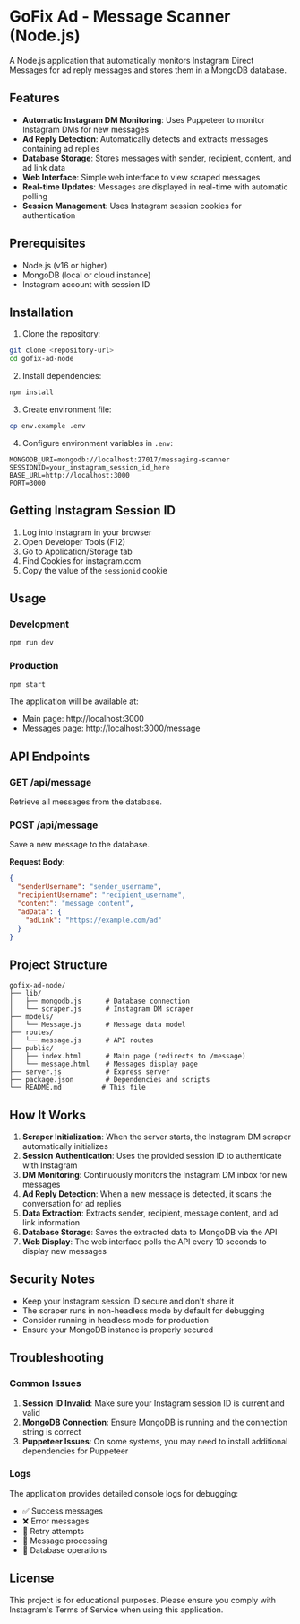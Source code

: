# GoFix Ad - Message Scanner (Node.js)

A Node.js application that automatically monitors Instagram Direct Messages for ad reply messages and stores them in a MongoDB database.

## Features

- **Automatic Instagram DM Monitoring**: Uses Puppeteer to monitor Instagram DMs for new messages
- **Ad Reply Detection**: Automatically detects and extracts messages containing ad replies
- **Database Storage**: Stores messages with sender, recipient, content, and ad link data
- **Web Interface**: Simple web interface to view scraped messages
- **Real-time Updates**: Messages are displayed in real-time with automatic polling
- **Session Management**: Uses Instagram session cookies for authentication

## Prerequisites

- Node.js (v16 or higher)
- MongoDB (local or cloud instance)
- Instagram account with session ID

## Installation

1. Clone the repository:
```bash
git clone <repository-url>
cd gofix-ad-node
```

2. Install dependencies:
```bash
npm install
```

3. Create environment file:
```bash
cp env.example .env
```

4. Configure environment variables in `.env`:
```env
MONGODB_URI=mongodb://localhost:27017/messaging-scanner
SESSIONID=your_instagram_session_id_here
BASE_URL=http://localhost:3000
PORT=3000
```

## Getting Instagram Session ID

1. Log into Instagram in your browser
2. Open Developer Tools (F12)
3. Go to Application/Storage tab
4. Find Cookies for instagram.com
5. Copy the value of the `sessionid` cookie

## Usage

### Development
```bash
npm run dev
```

### Production
```bash
npm start
```

The application will be available at:
- Main page: http://localhost:3000
- Messages page: http://localhost:3000/message

## API Endpoints

### GET /api/message
Retrieve all messages from the database.

### POST /api/message
Save a new message to the database.

**Request Body:**
```json
{
  "senderUsername": "sender_username",
  "recipientUsername": "recipient_username", 
  "content": "message content",
  "adData": {
    "adLink": "https://example.com/ad"
  }
}
```

## Project Structure

```
gofix-ad-node/
├── lib/
│   ├── mongodb.js      # Database connection
│   └── scraper.js      # Instagram DM scraper
├── models/
│   └── Message.js      # Message data model
├── routes/
│   └── message.js      # API routes
├── public/
│   ├── index.html      # Main page (redirects to /message)
│   └── message.html    # Messages display page
├── server.js           # Express server
├── package.json        # Dependencies and scripts
└── README.md          # This file
```

## How It Works

1. **Scraper Initialization**: When the server starts, the Instagram DM scraper automatically initializes
2. **Session Authentication**: Uses the provided session ID to authenticate with Instagram
3. **DM Monitoring**: Continuously monitors the Instagram DM inbox for new messages
4. **Ad Reply Detection**: When a new message is detected, it scans the conversation for ad replies
5. **Data Extraction**: Extracts sender, recipient, message content, and ad link information
6. **Database Storage**: Saves the extracted data to MongoDB via the API
7. **Web Display**: The web interface polls the API every 10 seconds to display new messages

## Security Notes

- Keep your Instagram session ID secure and don't share it
- The scraper runs in non-headless mode by default for debugging
- Consider running in headless mode for production
- Ensure your MongoDB instance is properly secured

## Troubleshooting

### Common Issues

1. **Session ID Invalid**: Make sure your Instagram session ID is current and valid
2. **MongoDB Connection**: Ensure MongoDB is running and the connection string is correct
3. **Puppeteer Issues**: On some systems, you may need to install additional dependencies for Puppeteer

### Logs

The application provides detailed console logs for debugging:
- ✅ Success messages
- ❌ Error messages  
- 🔄 Retry attempts
- 📝 Message processing
- 💾 Database operations

## License

This project is for educational purposes. Please ensure you comply with Instagram's Terms of Service when using this application. 